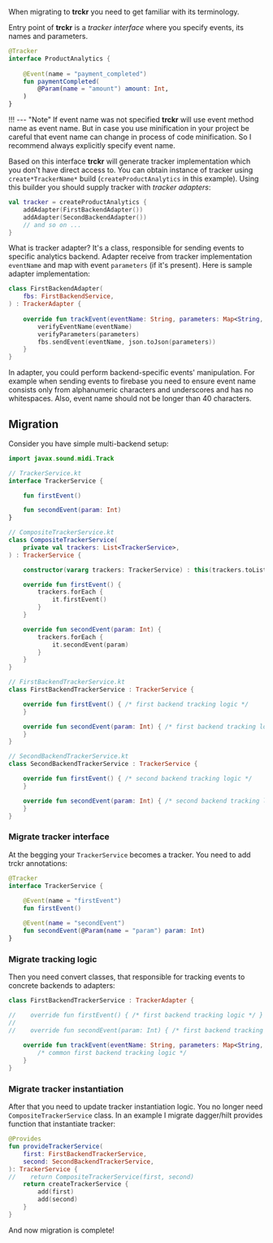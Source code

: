When migrating to **trckr** you need to get familiar with its terminology.

Entry point of **trckr** is a _tracker interface_ where you specify events, its names and parameters.

```kotlin
@Tracker
interface ProductAnalytics {
    
    @Event(name = "payment_completed")
    fun paymentCompleted(
        @Param(name = "amount") amount: Int,
    )
}
```

!!! --- "Note"
    If event name was not specified **trckr** will use event method name as event name. But in case you use minification in your project be careful that event name can change in process of code minification. So I recommend always explicitly specify event name.

Based on this interface **trckr** will generate tracker implementation which you don't have direct access to. You can obtain instance of tracker using `create*TrackerName*` build (`createProductAnalytics` in this example). Using this builder you should supply tracker with _tracker adapters_:

```kotlin
val tracker = createProductAnalytics {
    addAdapter(FirstBackendAdapter())
    addAdapter(SecondBackendAdapter())
    // and so on ...
}
```

What is tracker adapter? It's a class, responsible for sending events to specific analytics backend. Adapter receive from tracker implementation `eventName` and map with event `parameters` (if it's present). Here is sample adapter implementation:
```kotlin
class FirstBackendAdapter(
    fbs: FirstBackendService, 
) : TrackerAdapter {
    
    override fun trackEvent(eventName: String, parameters: Map<String, Any?>) {
        verifyEventName(eventName)
        verifyParameters(parameters)
        fbs.sendEvent(eventName, json.toJson(parameters))
    }
}
```
In adapter, you could perform backend-specific events' manipulation. For example when sending events to firebase you need to ensure event name consists only from alphanumeric characters and underscores and has no whitespaces. Also, event name should not be longer than 40 characters.

## Migration

Consider you have simple multi-backend setup:

```kotlin
import javax.sound.midi.Track

// TrackerService.kt
interface TrackerService {

    fun firstEvent()

    fun secondEvent(param: Int)
}

// CompositeTrackerService.kt
class CompositeTrackerService(
    private val trackers: List<TrackerService>,
) : TrackerService {

    constructor(vararg trackers: TrackerService) : this(trackers.toList())

    override fun firstEvent() {
        trackers.forEach {
            it.firstEvent()
        }
    }

    override fun secondEvent(param: Int) {
        trackers.forEach {
            it.secondEvent(param)
        }
    }
}

// FirstBackendTrackerService.kt
class FirstBackendTrackerService : TrackerService {

    override fun firstEvent() { /* first backend tracking logic */
    }

    override fun secondEvent(param: Int) { /* first backend tracking logic */
    }
}

// SecondBackendTrackerService.kt
class SecondBackendTrackerService : TrackerService {

    override fun firstEvent() { /* second backend tracking logic */
    }

    override fun secondEvent(param: Int) { /* second backend tracking logic */
    }
}
```

### Migrate tracker interface

At the begging your `TrackerService` becomes a tracker. You need to add trckr annotations:

```kotlin
@Tracker
interface TrackerService {
    
    @Event(name = "firstEvent")
    fun firstEvent()

    @Event(name = "secondEvent")
    fun secondEvent(@Param(name = "param") param: Int)
}
```

### Migrate tracking logic

Then you need convert classes, that responsible for tracking events to concrete backends to adapters:
```kotlin
class FirstBackendTrackerService : TrackerAdapter {

//    override fun firstEvent() { /* first backend tracking logic */ }
//    
//    override fun secondEvent(param: Int) { /* first backend tracking logic */ }
    
    override fun trackEvent(eventName: String, parameters: Map<String, Any>?) {
        /* common first backend tracking logic */
    }
}
```

### Migrate tracker instantiation

After that you need to update tracker instantiation logic. You no longer need `CompositeTrackerService` class. In an example I migrate dagger/hilt provides function that instantiate tracker: 

```kotlin
@Provides
fun provideTrackerService(
    first: FirstBackendTrackerService,
    second: SecondBackendTrackerService,
): TrackerService {
//    return CompositeTrackerService(first, second)
    return createTrackerService {
        add(first)
        add(second)
    }
}
```

And now migration is complete!
